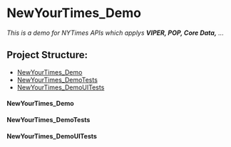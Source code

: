 # NewYourTimes_Demo

*This is a demo for NYTimes APIs which applys **VIPER, POP, Core Data,** ...*


## Project Structure:
* [NewYourTimes_Demo](NewYourTimes_Demo)
* [NewYourTimes_DemoTests](#new-your-times-demo-tests)
* [NewYourTimes_DemoUITests](NewYourTimes_DemoUITests)

#### NewYourTimes_Demo






















































#### NewYourTimes_DemoTests

#### NewYourTimes_DemoUITests
